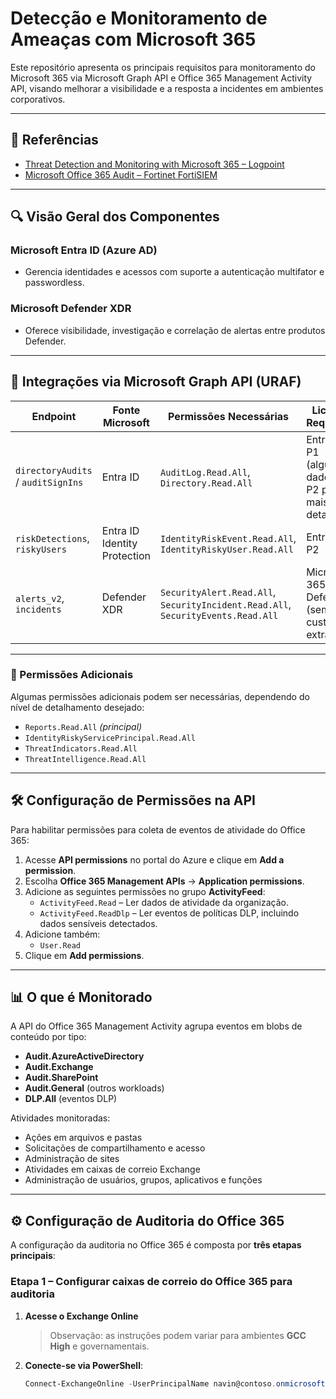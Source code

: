 # Detecção e Monitoramento de Ameaças com Microsoft 365

Este repositório apresenta os principais requisitos para monitoramento do Microsoft 365 via Microsoft Graph API e Office 365 Management Activity API, visando melhorar a visibilidade e a resposta a incidentes em ambientes corporativos.

---

## 📌 Referências
- [Threat Detection and Monitoring with Microsoft 365 – Logpoint](https://www.logpoint.com/en/blog/threat-detection-and-monitoring-with-microsoft-365/)
- [Microsoft Office 365 Audit – Fortinet FortiSIEM](https://docs.fortinet.com/document/fortisiem/7.4.0/external-systems-configuration-guide/514932/microsoft-office365-audit)

---

## 🔍 Visão Geral dos Componentes

### **Microsoft Entra ID** (Azure AD)
- Gerencia identidades e acessos com suporte a autenticação multifator e passwordless.

### **Microsoft Defender XDR**
- Oferece visibilidade, investigação e correlação de alertas entre produtos Defender.

---

## 🔗 Integrações via Microsoft Graph API (URAF)

| Endpoint                           | Fonte Microsoft                | Permissões Necessárias                                                                 | Licença Requerida                                    |
|------------------------------------|---------------------------------|----------------------------------------------------------------------------------------|------------------------------------------------------|
| `directoryAudits` / `auditSignIns` | Entra ID                        | `AuditLog.Read.All`, `Directory.Read.All`                                              | Entra ID P1 (alguns dados); P2 para mais detalhes    |
| `riskDetections`, `riskyUsers`     | Entra ID Identity Protection    | `IdentityRiskEvent.Read.All`, `IdentityRiskyUser.Read.All`                             | Entra ID P2                                          |
| `alerts_v2`, `incidents`           | Defender XDR                    | `SecurityAlert.Read.All`, `SecurityIncident.Read.All`, `SecurityEvents.Read.All`       | Microsoft 365 Defender (sem custo extra)            |

---

### 🔑 Permissões Adicionais
Algumas permissões adicionais podem ser necessárias, dependendo do nível de detalhamento desejado:
- `Reports.Read.All` *(principal)*
- `IdentityRiskyServicePrincipal.Read.All`
- `ThreatIndicators.Read.All`
- `ThreatIntelligence.Read.All`

---

## 🛠️ Configuração de Permissões na API

Para habilitar permissões para coleta de eventos de atividade do Office 365:

1. Acesse **API permissions** no portal do Azure e clique em **Add a permission**.
2. Escolha **Office 365 Management APIs** → **Application permissions**.
3. Adicione as seguintes permissões no grupo **ActivityFeed**:
   - `ActivityFeed.Read` – Ler dados de atividade da organização.
   - `ActivityFeed.ReadDlp` – Ler eventos de políticas DLP, incluindo dados sensíveis detectados.
4. Adicione também:
   - `User.Read`
5. Clique em **Add permissions**.

---

## 📊 O que é Monitorado

A API do Office 365 Management Activity agrupa eventos em blobs de conteúdo por tipo:

- **Audit.AzureActiveDirectory**
- **Audit.Exchange**
- **Audit.SharePoint**
- **Audit.General** (outros workloads)
- **DLP.All** (eventos DLP)

Atividades monitoradas:
- Ações em arquivos e pastas
- Solicitações de compartilhamento e acesso
- Administração de sites
- Atividades em caixas de correio Exchange
- Administração de usuários, grupos, aplicativos e funções

---

## ⚙️ Configuração de Auditoria do Office 365

A configuração da auditoria no Office 365 é composta por **três etapas principais**:

### **Etapa 1 – Configurar caixas de correio do Office 365 para auditoria**
1. **Acesse o Exchange Online**
   > Observação: as instruções podem variar para ambientes **GCC High** e governamentais.
   
2. **Conecte-se via PowerShell**:
   ```powershell
   Connect-ExchangeOnline -UserPrincipalName navin@contoso.onmicrosoft.com
